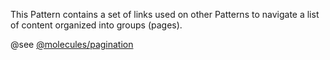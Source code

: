 This Pattern contains a set of links used on other Patterns to navigate a list of content organized into groups (pages).


@see [@molecules/pagination](https://mayflower.digital.mass.gov/?p=molecules-pagination)
